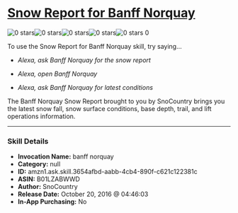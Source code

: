 # [Snow Report for Banff Norquay](http://alexa.amazon.com/#skills/amzn1.ask.skill.3654afbd-aabb-4cb4-890f-c621c122381c)
![0 stars](../../images/ic_star_border_black_18dp_1x.png)![0 stars](../../images/ic_star_border_black_18dp_1x.png)![0 stars](../../images/ic_star_border_black_18dp_1x.png)![0 stars](../../images/ic_star_border_black_18dp_1x.png)![0 stars](../../images/ic_star_border_black_18dp_1x.png) 0

To use the Snow Report for Banff Norquay skill, try saying...

* *Alexa, ask Banff Norquay for the snow report*

* *Alexa, open Banff Norquay*

* *Alexa, ask Banff Norquay for latest conditions*

The Banff Norquay Snow Report brought to you by SnoCountry brings you the latest snow fall, snow surface conditions,  base depth, trail, and lift operations information.

***

### Skill Details

* **Invocation Name:** banff norquay
* **Category:** null
* **ID:** amzn1.ask.skill.3654afbd-aabb-4cb4-890f-c621c122381c
* **ASIN:** B01LZABWWD
* **Author:** SnoCountry
* **Release Date:** October 20, 2016 @ 04:46:03
* **In-App Purchasing:** No
